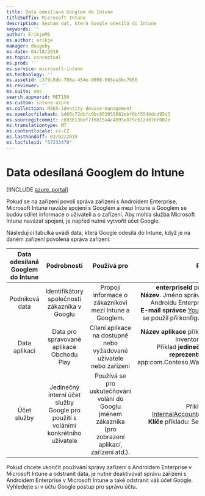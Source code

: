 ```yaml
---
title: Data odesílaná Googlem do Intune
titleSuffix: Microsoft Intune
description: Seznam dat, která Google odesílá do Intune
keywords: ''
author: ErikjeMS
ms.author: erikje
manager: dougeby
ms.date: 04/18/2018
ms.topic: conceptual
ms.prod: ''
ms.service: microsoft-intune
ms.technology: ''
ms.assetid: c379c8db-788a-454e-9098-665ea3bc7b56
ms.reviewer: ''
ms.suite: ems
search.appverid: MET150
ms.custom: intune-azure
ms.collection: M365-identity-device-management
ms.openlocfilehash: bd60c72dbfc0bc803055082ebf0bf554bdcd95d3
ms.sourcegitcommit: cb93613bef7f6015a4c4095e875cb12dd76f002e
ms.translationtype: MT
ms.contentlocale: cs-CZ
ms.lasthandoff: 03/02/2019
ms.locfileid: "57233470"
---
```

# <a name="data-google-sends-to-intune"></a>Data odesílaná Googlem do Intune

[!INCLUDE [azure_portal](./includes/azure_portal.md)]

Pokud se na zařízení povolí správa zařízení s Androidem Enterprise, Microsoft Intune naváže spojení s Googlem a mezi Intune a Googlem se budou sdílet informace o uživateli a o zařízení. Aby mohla služba Microsoft Intune navázat spojení, je napřed nutné vytvořit účet Google.

Následující tabulka uvádí data, která Google odesílá do Intune, když je na daném zařízení povolená správa zařízení:


| Data odesílaná Googlem do Intune | Podrobnosti | Používá pro | Příklad |
|:---:|:---:|:---:|:---:|
| Podniková data | Identifikátory společnosti zákazníka v Googlu | Propojí informace o zákazníkovi mezi Intune a Googlem. | **enterpriseId** příkladu: LC04eik8a6.<br>**Název**. Jméno správce zadané při konfiguraci Androidu Enterprise Příklad: Jan Novák<br>**E-mail správce** YourAdmin@gmail.com, který se použil při konfiguraci Androidu Enterprise |
| Data aplikací | Data pro spravované aplikace Obchodu Play | Cílení aplikace na dostupné nebo vyžadované uživatele nebo zařízení | **Název aplikace** příkladu: Contoso Warehouse Inventory Application.<br>Příklad **jedinečného identifikátoru reprezentujícího aplikaci**: app:com.Contoso.Warehouse.InventoryTracking |
| Účet služby | Jedinečný interní účet služby Google pro použití s voláními konkrétního uživatele | Používá se pro uskutečňování volání do Googlu jménem zákazníka (pro zobrazení aplikací, zařízení atd.). | Příklad **názvu**: InternalAccount@InternalService.com<br>**Klíče** příkladu: ServiceAccountPassword |


Pokud chcete ukončit používání správy zařízení s Androidem Enterprise v Microsoft Intune a odstranit data, je nutné deaktivovat správu zařízení s Androidem Enterprise v Microsoft Intune a také odstranit váš účet Google. Vyhledejte si v účtu Google postup pro správu účtu.



